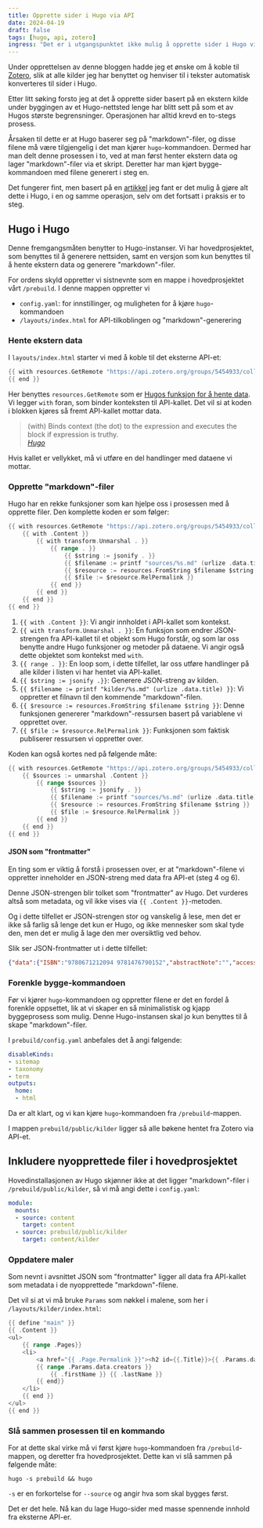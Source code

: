 ```yaml
---
title: Opprette sider i Hugo via API
date: 2024-04-19
draft: false
tags: [hugo, api, zotero]
ingress: "Det er i utgangspunktet ikke mulig å opprette sider i Hugo via et API, men det finnes en løsning."
---
```

Under opprettelsen av denne bloggen hadde jeg et ønske om å koble til [Zotero](https://zotero.org), slik at alle kilder jeg har benyttet og henviser til i tekster automatisk konverteres til sider i Hugo.

Etter litt søking forsto jeg at det å opprette sider basert på en ekstern kilde under byggingen av et Hugo-nettsted lenge har blitt sett på som et av Hugos største begrensninger. Operasjonen har alltid krevd en to-stegs prosess.

Årsaken til dette er at Hugo baserer seg på "markdown"-filer, og disse filene må være tilgjengelig i det man kjører `hugo`-kommandoen. Dermed har man delt denne prosessen i to, ved at man først henter ekstern data og lager "markdown"-filer via et skript. Deretter har man kjørt bygge-kommandoen med filene generert i steg en.

Det fungerer fint, men basert på en [artikkel](https://www.thenewdynamic.com/article/toward-using-a-headless-cms-with-hugo-part-2-building-from-remote-api/) jeg fant er det mulig å gjøre alt dette i Hugo, i en og samme operasjon, selv om det fortsatt i praksis er to steg.

## Hugo i Hugo
Denne fremgangsmåten benytter to Hugo-instanser. Vi har hovedprosjektet, som benyttes til å generere nettsiden, samt en versjon som kun benyttes til å hente ekstern data og generere "markdown"-filer. 

For ordens skyld oppretter vi sistnevnte som en mappe i hovedprosjektet vårt `/prebuild`.
I denne mappen oppretter vi 

* `config.yaml`: for innstillinger, og muligheten for å kjøre `hugo`-kommandoen
* `/layouts/index.html` for API-tilkoblingen og "markdown"-generering

### Hente ekstern data
I `layouts/index.html` starter vi med å koble til det eksterne API-et:

```go
{{ with resources.GetRemote "https://api.zotero.org/groups/5454933/collections/U68Q8VUJ/items/top?format=json"}}
{{ end }}
```

Her benyttes `resources.GetRemote` som er [Hugos funksjon for å hente data](https://gohugo.io/functions/resources/getremote/). Vi legger `with` foran, som binder konteksten til API-kallet. Det vil si at koden i blokken kjøres så fremt API-kallet mottar data.

> (with) Binds context (the dot) to the expression and executes the block if expression is truthy.  
> *[Hugo](https://gohugo.io/functions/go-template/with/)*

Hvis kallet er vellykket, må vi utføre en del handlinger med dataene vi mottar.

### Opprette "markdown"-filer
Hugo har en rekke funksjoner som kan hjelpe oss i prosessen med å opprette filer. Den komplette koden er som følger: 

```go
{{ with resources.GetRemote "https://api.zotero.org/groups/5454933/collections/U68Q8VUJ/items/top?format=json"}}
    {{ with .Content }} 
        {{ with transform.Unmarshal . }}
            {{ range . }}
                {{ $string := jsonify . }} 
                {{ $filename := printf "sources/%s.md" (urlize .data.title) }} 
                {{ $resource := resources.FromString $filename $string }} 
                {{ $file := $resource.RelPermalink }} 
            {{ end }}
        {{ end }}
    {{ end }}
{{ end }}
```

1. `{{ with .Content }}`: Vi angir innholdet i API-kallet som kontekst.
2. `{{ with transform.Unmarshal . }}`: En funksjon som endrer JSON-strengen fra API-kallet til et objekt som Hugo forstår, og som lar oss benytte andre Hugo funksjoner og metoder på dataene. Vi angir også dette objektet som kontekst med `with`.
3. `{{ range . }}`: En loop som, i dette tilfellet, lar oss utføre handlinger på alle kilder i listen vi har hentet via API-kallet.
4. `{{ $string := jsonify .}}`: Generere JSON-streng av kilden.
5. `{{ $filename := printf "kilder/%s.md" (urlize .data.title) }}`: Vi oppretter et filnavn til den kommende "markdown"-filen.   
6. `{{ $resource := resources.FromString $filename $string }}`: Denne funksjonen genererer "markdown"-ressursen basert på variablene vi opprettet over.
7. `{{ $file := $resource.RelPermalink }}`: Funksjonen som faktisk publiserer ressursen vi oppretter over. 

Koden kan også kortes ned på følgende måte:

```go
{{ with resources.GetRemote "https://api.zotero.org/groups/5454933/collections/U68Q8VUJ/items/top?format=json"}}
    {{ $sources := unmarshal .Content }}
        {{ range $sources }}
            {{ $string := jsonify . }} 
            {{ $filename := printf "sources/%s.md" (urlize .data.title) }} 
            {{ $resource := resources.FromString $filename $string }} 
            {{ $file := $resource.RelPermalink }} 
        {{ end }}
    {{ end }}
{{ end }}
```

#### JSON som "frontmatter"
En ting som er viktig å forstå i prosessen over, er at "markdown"-filene vi oppretter inneholder en JSON-streng med data fra API-et (steg 4 og 6). 

Denne JSON-strengen blir tolket som "frontmatter" av Hugo. Det vurderes altså som metadata, og vil ikke vises via `{{ .Content }}`-metoden. 

Og i dette tilfellet er JSON-strengen stor og vanskelig å lese, men det er ikke så farlig så lenge det kun er Hugo, og ikke mennesker som skal tyde den, men det er mulig å lage den mer oversiktlig ved behov.

Slik ser JSON-frontmatter ut i dette tilfellet: 
```json
{"data":{"ISBN":"9780671212094 9781476790152","abstractNote":"","accessDate":"","archive":"","archiveLocation":"","callNumber":"","collections":["U68Q8VUJ"],"creators":[{"creatorType":"author","firstName":"Mortimer Jerome","lastName":"Adler"},{"creatorType":"author","firstName":"Charles Lincoln","lastName":"Van Doren"}],"date":"2014","dateAdded":"2024-03-19T17:12:51Z","dateModified":"2024-03-19T17:12:51Z","edition":"Touchstone edition","extra":"","itemType":"book","key":"KDJ8DIH4","language":"eng","libraryCatalog":"K10plus ISBN","numPages":"424","numberOfVolumes":"","place":"New York","publisher":"Touchstone","relations":{},"rights":"","series":"","seriesNumber":"","shortTitle":"","tags":[],"title":"How to read a book","url":"","version":11,"volume":""},"key":"KDJ8DIH4","library":{"id":5454933,"links":{"alternate":{"href":"https://www.zotero.org/groups/mikkesblogg","type":"text/html"}},"name":"mikkesblogg","type":"group"},"links":{"alternate":{"href":"https://www.zotero.org/groups/mikkesblogg/items/KDJ8DIH4","type":"text/html"},"self":{"href":"https://api.zotero.org/groups/5454933/items/KDJ8DIH4","type":"application/json"}},"meta":{"createdByUser":{"id":9890568,"links":{"alternate":{"href":"https://www.zotero.org/mikke02","type":"text/html"}},"name":"","username":"Mikke02"},"creatorSummary":"Adler and Van Doren","numChildren":1,"parsedDate":"2014"},"version":11}
```
### Forenkle bygge-kommandoen
Før vi kjører `hugo`-kommandoen og oppretter filene er det en fordel å forenkle oppsettet, lik at vi skaper en så minimalistisk og kjapp byggeprosess som mulig. Denne Hugo-instansen skal jo kun benyttes til å skape "markdown"-filer. 

I `prebuild/config.yaml` anbefales det å angi følgende: 

```yaml
disableKinds:
- sitemap
- taxonomy
- term
outputs:
  home:
  - html
```

Da er alt klart, og vi kan kjøre `hugo`-kommandoen fra `/prebuild`-mappen.

I mappen `prebuild/public/kilder` ligger så alle bøkene hentet fra Zotero via API-et.

## Inkludere nyopprettede filer i hovedprosjektet
Hovedinstallasjonen av Hugo skjønner ikke at det ligger "markdown"-filer i `/prebuild/public/kilder`, så vi må angi dette i `config.yaml`:

```yaml
module:
  mounts:
  - source: content
    target: content
  - source: prebuild/public/kilder
    target: content/kilder
```

### Oppdatere maler
Som nevnt i avsnittet JSON som "frontmatter" ligger all data fra API-kallet som metadata i de nyopprettede "markdown"-filene.

Det vil si at vi må bruke `Params` som nøkkel i malene, som her i `/layouts/kilder/index.html`:

```go
{{ define "main" }}
{{ .Content }}    
<ul>
    {{ range .Pages}}
    <li>
        <a href="{{ .Page.Permalink }}"><h2 id={{.Title}}>{{ .Params.data.title }}</h2></a>
        {{ range .Params.data.creators }}
            {{ .firstName }} {{ .lastName }} 
        {{ end}}
    </li>
    {{ end }}
</ul>
{{ end }}
```

### Slå sammen prosessen til en kommando
For at dette skal virke må vi først kjøre `hugo`-kommandoen fra `/prebuild`-mappen, og deretter fra hovedprosjektet. Dette kan vi slå sammen på følgende måte:

```text
hugo -s prebuild && hugo
```

`-s` er en forkortelse for `--source` og angir hva som skal bygges først.

Det er det hele. Nå kan du lage Hugo-sider med masse spennende innhold fra eksterne API-er.
